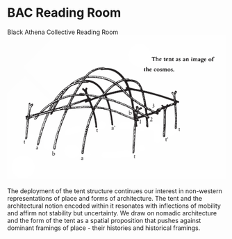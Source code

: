 # BAC Reading Room
Black Athena Collective Reading Room
<br />
![Tent as an Image of the Cosmos](images/Tent_as_an_Image_of_the_Cosmos.jpg)
<br />
<br />
The deployment of the tent structure continues our interest in non-western representations of place and forms of architecture. The tent and the architectural notion encoded within it resonates with inflections of mobility and affirm not stability but uncertainty. We draw on nomadic architecture and the form of the tent as a spatial proposition that pushes against dominant framings of place - their histories and historical framings.
